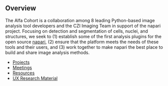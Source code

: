 ## Overview

The Alfa Cohort is a collaboration among 8 leading Python-based image analysis tool developers and the CZI Imaging Team in support of the napari project. Focusing on detection and segmentation of cells, nuclei, and structures, we seek to (1) establish some of the first analysis plugins for the open source [napari](https://napari.org), (2) ensure that the platform meets the needs of these tools and their users, and (3) work together to make napari the best place to build and share image analysis methods.

- [Projects](projects)
- [Meetings](meetings)
- [Resources](resources)
- [UX Research Material](ux-research-material)
